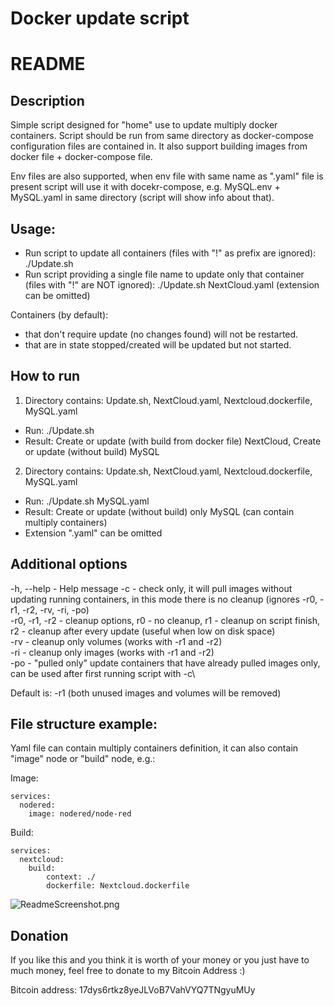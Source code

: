 # Docker update script #


# README #

## Description ##
Simple script designed for "home" use to update multiply docker containers. Script should be run from same directory as docker-compose configuration files are contained in.
It also support building images from docker file + docker-compose file.

Env files are also supported, when env file with same name as ".yaml" file is present script will use it with docekr-compose, e.g. MySQL.env + MySQL.yaml in same directory (script will show info about that).

## Usage: ##
- Run script to update all containers (files with "!" as prefix are ignored): ./Update.sh
- Run script providing a single file name to update only that container (files with "!" are NOT ignored): ./Update.sh NextCloud.yaml (extension can be omitted)

Containers (by default): 
- that don't require update (no changes found) will not be restarted.
- that are in state stopped/created will be updated but not started.

## How to run ##
1. Directory contains: Update.sh, NextCloud.yaml, Nextcloud.dockerfile, MySQL.yaml
- Run: ./Update.sh
- Result: Create or update (with build from docker file) NextCloud, Create or update (without build) MySQL

2. Directory contains: Update.sh, NextCloud.yaml, Nextcloud.dockerfile, MySQL.yaml
- Run: ./Update.sh MySQL.yaml
- Result: Create or update (without build) only MySQL (can contain multiply containers) 
- Extension ".yaml" can be omitted

## Additional options ##
 -h, --help - Help message
 -c - check only, it will pull images without updating running containers, in this mode there is no cleanup (ignores -r0, -r1, -r2, -rv, -ri, -po)\
 -r0, -r1, -r2 - cleanup options, r0 - no cleanup, r1 - cleanup on script finish, r2 - cleanup after every update (useful when low on disk space)\
 -rv - cleanup only volumes (works with -r1 and -r2)\
 -ri - cleanup only images (works with -r1 and -r2)\
 -po - "pulled only" update containers that have already pulled images only, can be used after first running script with -c\
 
Default is: -r1 (both unused images and volumes will be removed)

## File structure example: ##
Yaml file can contain multiply containers definition, it can also contain "image" node or "build" node, e.g.:

Image:
```
services:
  nodered:
    image: nodered/node-red
```
Build:
```
services:
  nextcloud:
    build:
        context: ./
        dockerfile: Nextcloud.dockerfile
```

![ReadmeScreenshot.png](images_readme/ReadmeScreenshot.png)

## Donation ##
If you like this and you think it is worth of your money or you just have to much money, feel free to donate to my Bitcoin Address :)

Bitcoin address: 17dys6rtkz8yeJLVoB7VahVYQ7TNgyuMUy
